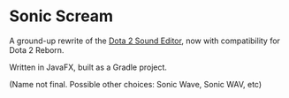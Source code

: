 # Sonic Scream
A ground-up rewrite of the [Dota 2 Sound Editor](https://github.com/pingzing/dota2-sound-editor), 
now with compatibility for Dota 2 Reborn.

Written in JavaFX, built as a Gradle project.

(Name not final. Possible other choices: Sonic Wave, Sonic WAV, etc)
